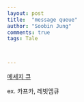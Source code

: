 ```yaml
---
layout: post
title:  "message queue"
author: "Soobin Jung"
comments: true
tags: Tale



---
```


[메세지 큐](https://sugerent.tistory.com/644) 

ex. 카프카, 레빗엠큐

